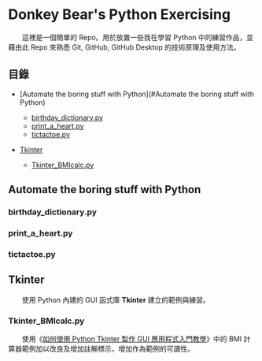 # Donkey Bear's Python Exercising

　　這裡是一個簡單的 Repo。用於放置一些我在學習 Python 中的練習作品，並藉由此 Repo 來熟悉 Git, GitHub, GitHub Desktop 的技術原理及使用方法。

## 目錄

* [Automate the boring stuff with Python](#Automate the boring stuff with Python)
  * [birthday_dictionary.py](#birthday_dictionary.py)
  * [print_a_heart.py](#print_a_heart.py)
  * [tictactoe.py](#tictactoe.py)

* [Tkinter](#Tkinter)
  * [Tkinter_BMIcalc.py](#Tkinter_BMIcalc.py)

## Automate the boring stuff with Python

### birthday_dictionary.py



### print_a_heart.py



### tictactoe.py



## Tkinter

　　使用 Python 內建的 GUI 函式庫 **Tkinter** 建立的範例與練習。

### Tkinter_BMIcalc.py

　　使用《[如何使用 Python Tkinter 製作 GUI 應用程式入門教學](https://blog.techbridge.cc/2019/09/21/how-to-use-python-tkinter-to-make-gui-app-tutorial/)》中的 BMI 計算器範例加以改良及增加註解標示，增加作為範例的可讀性。

